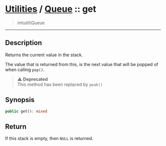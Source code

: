 # [Utilities](util.md) / [Queue](util-Queue.md) :: get
 > im\util\Queue
____

## Description
Returns the current value in the stack.

The value that is returned from this, is the next value
that will be popped of when calling `pop()`.

> :warning: **Deprecated**  
> This method has been replaced by `peak()`  

## Synopsis
```php
public get(): mixed
```

## Return
If this stack is empty, then `NULL` is returned.
